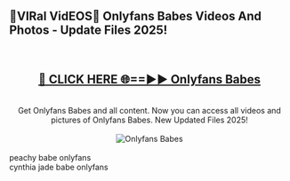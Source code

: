 <h2>🔴VIRal VidEOS🔴 Onlyfans Babes Videos And Photos - Update Files 2025!</h2>
<br>
<div align="center">
<h2><a href="https://virallinks.top/odZfE0" rel="nofollow">🔴 CLICK HERE 🌐==►► Onlyfans Babes</a></h2>
<br>
Get Onlyfans Babes and all content. Now you can access all videos and pictures of Onlyfans Babes. New Updated Files 2025!
<br>
<br>
<a href="https://virallinks.top/odZfE0" rel="nofollow" data-target="animated-image.originalLink"><img src="https://i.imgur.com/dJHk4Zq.gif)" alt="Onlyfans Babes" style="max-width: 100%; display: inline-block;" data-target="animated-image.originalImage"></a>
</div>
<br>
peachy babe onlyfans<br>
cynthia jade babe onlyfans